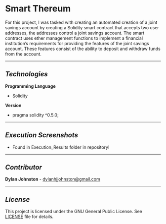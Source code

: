 # Smart Thereum

For this project, I was tasked with creating an automated creation of a joint savings account by creating a Solidity smart contract that accepts two user addresses, the addresses control a joint savings account. The smart contract uses ether management functions to implement a financial institution’s requirements for providing the features of the joint savings account. These features consist of the ability to deposit and withdraw funds from the account.

---

## *Technologies*

**Programming Language** 
- Solidity

**Version**
- pragma solidity ^0.5.0;

---

## *Execution Screenshots*

- Found in Execution_Results folder in repository!

---
## *Contributor*

**Dylan Johnston** - dylanhjjohnston@gmail.com

---

## *License*

This project is licensed under the GNU General Public License. See [LICENSE](https://github.com/djohnst914/Smart_Thereum/blob/main/LICENSE) file for details.